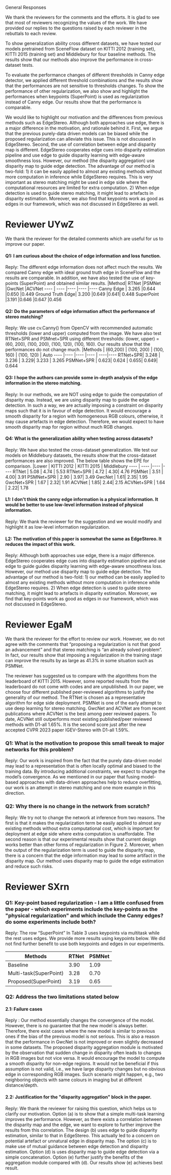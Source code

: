 General Responses

We thank the reviewers for the comments and the efforts. It is glad to see that most of reviewers recognizing the values of the work. We have provided our replies to the questions raised by each reviewer in the rebuttals to each review. 

To show generalization ability cross different datasets, we have tested our models pretrained from SceneFlow dataset on KITTI 2012 (training set), KITTI 2015 (training set) and Middlebury for four baseline methods. The results show that our methods also improve the performance in cross-dataset tests.

To evaluate the performance changes of different thresholds in Canny edge detector, we applied different threshold combinations and the results show that the performances are not sensitive to thresholds changes. To show the performance of other regularization, we also show and highlight the performances when keypoints (SuperPoint) is used as regularization instead of Canny edge. Our results show that the performance is comparable. 

We would like to highlight our motivation and the differences from previous methods such as EdgeStereo.  Although both approaches use edge, there is a major difference in the motivation, and rationale behind it. First, we argue that the previous purely-data driven models can be biased while the proposed regularization can alleviate this issue. This is not discussed in EdgeStereo. Second, the use of correlation between edge and disparity map is different. EdgeStereo cooperates edge cues into disparity estimation pipeline and use edge to guide disparity learning with edge-aware smoothness loss. However, our method (the disparity aggregation) use disparity map to guide edge detection. The advantage of our method is two-fold: 1) it can be easily applied to almost any existing methods without more computation in inference while EdgeStereo requires. This is very important as stereo matching might be used in edge side where the computational resources are limited for extra computation.   2) When edge detection is used to guide stereo matching, it might lead to artefacts in disparity estimation. Moreover, we also find that keypoints work as good as edges in our framework, which was not discussed in EdgeStereo as well.

            
# Reviewer UYwZ

We thank the reviewer for the detailed comments which are useful for us to improve our paper. 
#### Q1: I am curious about the choice of edge information and loss function. 
Reply: The different edge information does not affect much the results. We compared Canny edge with ideal ground truth edge in SceneFlow and the results are comparable. In addition, we have also tested the use of key-points (SuperPoint) and obtained similar results. 
|Method| RTNet |PSMNet |GwcNet |ACVNet
---- | ---- |---- |---- |---- 
Canny Edge | 3.265 |0.644 |0.650 |0.449
Ground Truth Edge| 3.200 |0.649 |0.641| 0.448
SuperPoint |3.191 |0.646 |0.647 |0.456
 
#### Q2: Do the parameters of edge information affect the performance of stereo matching?
Reply: We use cv.Canny() from OpenCV with recommended automatic thresholds (lower and upper) computed from the image. We have also test RTNet+SPR and PSMnet+SPR using different thresholds: (lower, upper) =  (60, 200), (100, 200), (100, 120), (100, 160). Our results show that the performances do not change much. 
|Methods | (60,200) | (100, 200) |  (100, 160)  | (100, 120)   | Auto 
---- |---- |---- |---- | ----|---- 
RTNet+SPR| 3.248 | 3.236  | 3.229| 3.233 | 3.265
PSMNet+SPR | 0.623| 0.624 | 0.655| 0.649|  0.644 

 
            
#### Q3: I hope the authors can provide some in-depth analysis of the edge information in the stereo matching. 
Reply: In our methods, we are NOT using edge to guide the computation of disparity map. Instead, we are using disparity map to guide the edge detection. In such a way, we are actually imposing a constraint on disparity maps such that it is in favour of edge detection. It would encourage a smooth disparity for a region with homogeneous RGB colours, otherwise, it may cause artefacts in edge detection. Therefore, we would expect to have smooth disparity map for region without much RGB changes. 

#### Q4: What is the generalization ability when testing across datasets?
Reply: We have also tested the cross-dataset generalization. We test our models on Middlebury datasets, the results show that the cross-dataset performances are also improved. The below table shows the EPE for comparison. 
 |Lower | KITTI 2012 | KITTI 2015 | Middlebury
---- | ---- |---- |---- 
RTNet | 5.08 | 4.74 | 5.53 
RTNet+SPR  | 4.72 | 4.30| 4.76
PSMNet  | 3.51 | 4.00| 3.91
PSMNet+SPR  | 2.90 | 3.97| 3.49
GwcNet | 1.61| 2.35| 1.95
GwcNet+SPR  | 1.67 | 2.32| 1.91
ACVNet  | 1.85| 2.44| 2.15
ACVNet+SPR | 1.64 | 2.22| 1.78

#### L1: I don't think the canny edge information is a physical information. It would be better to use low-level information instead of physical information.
Reply: We thank the reviewer for the suggestion and we would modify and highlight it as low-level information regularization. 
    
#### L2: The motivation of this paper is somewhat the same as EdgeStereo. It reduces the impact of this work.
Reply: Although both approaches use edge, there is a major difference. EdgeStereo cooperates edge cues into disparity estimation pipeline and use edge to guide  guides disparity learning with edge-aware smoothness loss. However, our method use disparity map to guide edge detection. The advantage of our method is two-fold: 1) our method can be easily applied to almost any existing methods without more computation in inference while EdgeStereo requires. 2) When edge detection is used to guide stereo matching, it might lead to artefacts in disparity estimation. Moreover, we find that key-points work as good as edges in our framework, which was not discussed in EdgeStereo.
            
# Reviewer EgaM
We thank the reviewer for the effort to review our work. However, we do not agree with the comments that “proposing a regularization is not that good an advancement” and that stereo matching is “an already solved problem”. In fact, our results show that imposing a regularization in the training stage can improve the results by as large as 41.3% in some situation such as PSMNet. 

The reviewer has suggested us to compare with the algorithms from the leaderboard of KITTI 2015. However, some reported results from the leaderboard do not come with codes and are unpublished. In our paper, we choose four different published peer-reviewed algorithms to justify the generality of our method. The RTNet is chosen as a representative algorithm for edge side deployment. PSMNet is one of the early attempt to use deep learning for stereo matching. GwcNet and ACVNet are from recent publications where ACVNet is the best among peer reviewed papers. To date, ACVNet still outperforms most existing published/peer reviewed methods with D1-all 1.65%. It is the second score just after the new accepted CVPR 2023 paper IGEV-Stereo with D1-all 1.59%.    
            
### Q1: What is the motivation to propose this small tweak to major networks for this problem?
Reply: Our work is inspired from the fact that the purely data-driven model may lead to a representation that is often locally optimal and biased to the training data. By introducing additional constraints, we expect to change the model’s convergence. As we mentioned in our paper that fusing model-based approaches with data-driven approaches help to reduce overfitting, our work is an attempt in stereo matching and one more example in this direction. 
            
### Q2: Why there is no change in the network from scratch?
Reply: We try not to change the network at inference from two reasons. The first is that it makes the regularization term be easily applied to almost any existing methods without extra computational cost, which is important for deployment at edge side where extra computation is unaffordable.  The second reason is that our experimental results show that current design works better than other forms of regularization in Figure 2. Moreover, when the output of the regularization term is used to guide the disparity map, there is a concern that the edge information may lead to some artifact in the disparity map. Our method uses disparity map to guide the edge estimation and reduce such risks.





# Reviewer  SXrn
            
### Q1: Key-point based regularization - I am a little confused from the paper - which experiments include the key-points as the "physical regularization" and which include the Canny edges? do some experiments include both?
Reply: The row “SuperPoint” In Table 3 uses keypoints via multitask while the rest uses edges. We provide more results using keypoints below. We did not find further benefit to use both keypoints and edges in our experiments.   
           
Methods|RTNet |PSMNet 
---- | ---- |---- 
Baseline|     3.90 | 1.09
Multi-task(SuperPoint)|  3.28|  0.70
Proposed(SuperPoint)|  3.19 | 0.65
            
### Q2: Address the two limitations stated below
#### 2.1: Failure cases 
Reply : Our method essentially changes the convergence of the model. However, there is no guarantee that the new model is always better. Therefore, there exist cases where the new model is similar to previous ones if the bias of the previous model is not serious. This is also a reason that the performance in GwcNet is not improved or even slightly decreased in some datasets. The proposed disparity aggregation module is motivated by the observation that sudden change in disparity often leads to changes in RGB images but not vice versa. It would encourage the model to compute a smooth disparity for non-edge regions. It would not be beneficial if this assumption is not valid, i.e., we have large disparity changes but no obvious edge in corresponding RGB images. Such scenario might happen, e.g., two neighboring objects with same colours in imaging but at different distance/depth. 
           
#### 2.2: Justification for the "disparity aggregation" block in the paper.  
Reply: We thank the reviewer for raising this question, which helps us to clarify our motivation. Option (a) is to show that a simple multi-task learning improves the performance. However, as there exists a correlation between the disparity map and the edge, we want to explore to further improve the results from this correlation. The design (b) uses edge to guide disparity estimation, similar to that in EdgeStereo. This actually led to a concern on potential artefact or unnatural edge in disparity map. The option (c) is to make use of mutual guidance between edge detection and disparity estimation. Option (d) is uses disparity map to guide edge detection via a simple concatenation. Option (e) further justify the benefits of the aggregation module compared with (d). Our results show (e) achieves best result.

 

 



